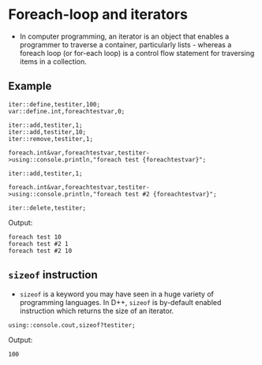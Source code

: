 # Foreach-loop and iterators

- In computer programming, an iterator is an object that enables a programmer to traverse a container, particularly lists - whereas a foreach loop (or for-each loop) is a control flow statement for traversing items in a collection. 

## Example

```pawn
iter::define,testiter,100;
var::define.int,foreachtestvar,0;

iter::add,testiter,1;
iter::add,testiter,10;
iter::remove,testiter,1;

foreach.int&var,foreachtestvar,testiter->using::console.println,"foreach test {foreachtestvar}";

iter::add,testiter,1;

foreach.int&var,foreachtestvar,testiter->using::console.println,"foreach test #2 {foreachtestvar}";

iter::delete,testiter;
```

Output:

```
foreach test 10
foreach test #2 1
foreach test #2 10
```

## `sizeof` instruction

- `sizeof` is a keyword you may have seen in a huge variety of programming languages. In D++, `sizeof` is by-default enabled instruction which returns the size of an iterator.


```pawn
using::console.cout,sizeof?testiter;
```

Output:

```
100
```